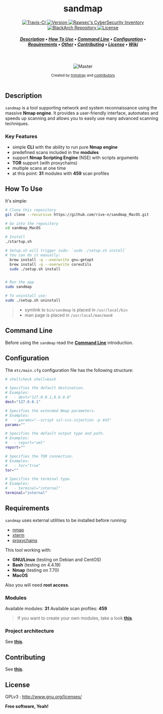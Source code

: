 <h1 align="center">sandmap</h1>

<p align="center">
  <a href="https://travis-ci.org/trimstray/sandmap">
    <img src="https://travis-ci.org/trimstray/sandmap.svg?branch=master" alt="Travis-CI">
  </a>
  <a href="https://img.shields.io/badge/Version-v1.2.0-lightgrey.svg">
    <img src="https://img.shields.io/badge/Version-v1.2.0-lightgrey.svg" alt="Version">
  </a>
  <a href="https://inventory.rawsec.ml/tools.html#Sandmap">
    <img src="https://inventory.rawsec.ml/img/badges/Rawsec-inventoried-FF5050_flat.svg" alt="Rawsec's CyberSecurity Inventory">
  </a>
  <a href="https://blackarch.org/tools.html">
    <img src="https://img.shields.io/badge/BlackArch-available-red.svg" alt="BlackArch Repository">
  </a>
  <a href="http://www.gnu.org/licenses/">
    <img src="https://img.shields.io/badge/license-GNU-blue.svg" alt="License">
  </a>
</p>

<h5 align="center">
   <a href="#description">Description</a>
 • <a href="#how-to-use">How To Use</a>
 • <a href="#command-line">Command Line</a>
 • <a href="#configuration">Configuration</a>
 • <a href="#requirements">Requirements</a>
 • <a href="#other">Other</a>
 • <a href="#contributing">Contributing</a>
 • <a href="#license">License</a>
 • <a href="https://github.com/trimstray/sandmap/wiki">Wiki</a>
</h5>

<br>

<p align="center">
  <img src="https://i.imgur.com/9a97M2S.gif" alt="Master">
</p>

<div align="center">
  <sub>Created by
  <a href="https://twitter.com/trimstray">trimstray</a> and
  <a href="https://github.com/trimstray/sandmap/graphs/contributors">contributors</a>
</div>

<br>

## Description

`sandmap` is a tool supporting network and system reconnaissance using the massive **Nmap engine**. It provides a user-friendly interface, automates and speeds up scanning and allows you to easily use many advanced scanning techniques.

### Key Features

- simple **CLI** with the ability to run pure **Nmap engine**
- predefined scans included in the **modules**
- support **Nmap Scripting Engine** (NSE) with scripts arguments
- **TOR** support (with proxychains)
- multiple scans at one time
- at this point: **31** modules with **459** scan profiles

## How To Use

It's simple:

```bash
# Clone this repository
git clone --recursive https://github.com/rive-n/sandmap_MacOS.git

# Go into the repository
cd sandmap_MacOS

# Install
./startup.sh

# Setup.sh will trigger sudo: `sudo ./setup.sh install`
# You can do it manually: 
  brew install -q --overwrite gnu-getopt
  brew install -q --overwrite coreutils
  sudo ./setup.sh install


# Run the app
sudo sandmap

# To uninstall use: 
sudo ./setup.sh uninstall 
```

> * symlink to `bin/sandmap` is placed in `/usr/local/bin`
> * man page is placed in `/usr/local/man/man8`

## Command Line

Before using the `sandmap` read the **<a href="https://github.com/trimstray/sandmap/wiki/CLI">Command Line</a>** introduction.

## Configuration

The `etc/main.cfg` configuration file has the following structure:

```bash
# shellcheck shell=bash

# Specifies the default destination.
# Examples:
#   - dest="127.0.0.1,8.8.8.8"
dest="127.0.0.1"

# Specifies the extended Nmap parameters.
# Examples:
#   - params="--script ssl-ccs-injection -p 443"
params=""

# Specifies the default output type and path.
# Examples:
#   - report="xml"
report=""

# Specifies the TOR connection.
# Examples:
#   - tor="true"
tor=""

# Specifies the terminal type.
# Examples:
#   - terminal="internal"
terminal="internal"
```

## Requirements

`sandmap` uses external utilities to be installed before running:

- [nmap](https://nmap.org/)
- [xterm](https://invisible-island.net/xterm/)
- [proxychains](http://proxychains.sourceforge.net/)

This tool working with:

- **GNU/Linux** (testing on Debian and CentOS)
- **Bash** (testing on 4.4.19)
- **Nmap** (testing on 7.70)
- **MacOS** 

Also you will need **root access**.

### Modules

Available modules: **31**
Available scan profiles: **459**

> If you want to create your own modules, take a look **[this](https://github.com/trimstray/sandmap/wiki/Modules)**.

### Project architecture

See **[this](https://github.com/trimstray/sandmap/wiki/Project-architecture)**.

## Contributing

See **[this](.github/CONTRIBUTING.md)**.

## License

GPLv3 : <http://www.gnu.org/licenses/>

**Free software, Yeah!**
